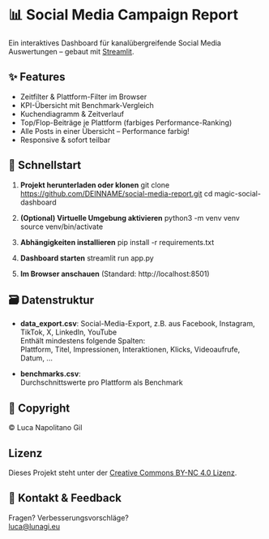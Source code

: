 # 📊 Social Media Campaign Report

Ein interaktives Dashboard für kanalübergreifende Social Media Auswertungen – gebaut mit [Streamlit](https://streamlit.io/).

## ✨ Features

- Zeitfilter & Plattform-Filter im Browser
- KPI-Übersicht mit Benchmark-Vergleich
- Kuchendiagramm & Zeitverlauf
- Top/Flop-Beiträge je Plattform (farbiges Performance-Ranking)
- Alle Posts in einer Übersicht – Performance farbig!
- Responsive & sofort teilbar

## 🚀 Schnellstart

1. **Projekt herunterladen oder klonen**
   git clone https://github.com/DEINNAME/social-media-report.git
   cd magic-social-dashboard

2. **(Optional) Virtuelle Umgebung aktivieren**
   python3 -m venv venv
   source venv/bin/activate

3. **Abhängigkeiten installieren**
   pip install -r requirements.txt

4. **Dashboard starten**
   streamlit run app.py

5. **Im Browser anschauen**
   (Standard: http://localhost:8501)

## 🗃️ Datenstruktur

- **data_export.csv**: Social-Media-Export, z.B. aus Facebook, Instagram, TikTok, X, LinkedIn, YouTube  
  Enthält mindestens folgende Spalten:  
  Plattform, Titel, Impressionen, Interaktionen, Klicks, Videoaufrufe, Datum, ...

- **benchmarks.csv**:  
  Durchschnittswerte pro Plattform als Benchmark


## 👤 Copyright

© Luca Napolitano Gil  


## Lizenz

Dieses Projekt steht unter der [Creative Commons BY-NC 4.0 Lizenz](https://creativecommons.org/licenses/by-nc/4.0/).


## 🤝 Kontakt & Feedback

Fragen? Verbesserungsvorschläge?  
luca@lunagi.eu
